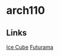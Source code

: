 # arch110

## Links
[Ice Cube](https://www.youtube.com/watch?v=AZOWDuKBjuA)
[Futurama](http://motionographer.com/2014/07/15/futurama-3d/)
